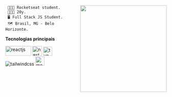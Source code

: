 ## 
<img align="right" width="270" height="" src="https://github-readme-stats.vercel.app/api/top-langs/?username=alexsandersilv&layout=compactv&theme=react" />

```
 👨🏽‍🎓 Rocketseat student.
 🧑🏽‍🚀 20y.
 🖥️ Full Stack JS Student.
 🗺️ Brasil, MG - Belo Horizonte.
``` 
**Tecnologias principais**
<div>
 <img width="80" height="30" src="https://img.shields.io/badge/react-%2320232a.svg?style=for-the-badge&logo=react&logoColor=%2361DAFB" alt="reactjs" />
 <img widht="80" height="30" src="https://img.shields.io/badge/Next-black?style=for-the-badge&logo=next.js&logoColor=white" alt="next js" />
 <img widht="80" height="28" src="https://img.shields.io/badge/typescript-%23007ACC.svg?style=for-the-badge&logo=typescript&logoColor=white" alt="typescript" />
 <img widht="80" heigth="28" src="https://img.shields.io/badge/tailwindcss-%2338B2AC.svg?style=for-the-badge&logo=tailwind-css&logoColor=white" alt="tailwindcss" />
 <img widht="80" height="28" src="https://img.shields.io/badge/MongoDB-%234ea94b.svg?style=for-the-badge&logo=mongodb&logoColor=white" alt="mongodb" />
<div>
 
